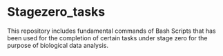 # Stagezero_tasks
This repository includes fundamental commands of Bash Scripts that has been used for the completion of certain tasks under stage zero for the purpose of biological data analysis.
